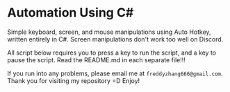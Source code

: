 # Automation Using C#

Simple keyboard, screen, and mouse manipulations using Auto Hotkey, written entirely in C#. Screen manipulations don't work too well on Discord.

All script below requires you to press a key to run the script, and a key to pause the script. Read the README.md in each separate file!!!

If you run into any problems, please email me at `freddyzhang666@gmail.com`. Thank you for visiting my repository =D Enjoy!
